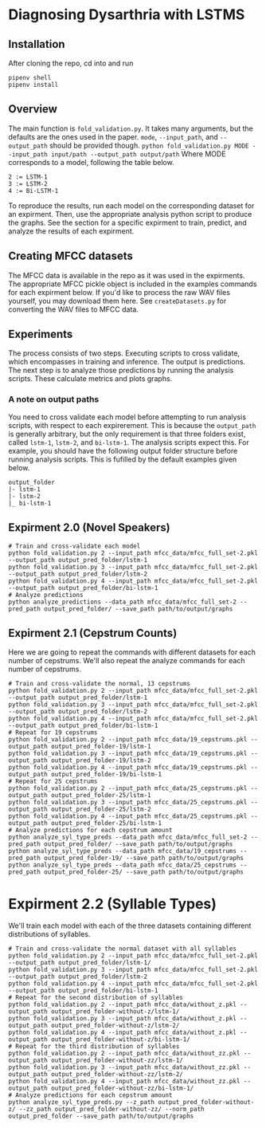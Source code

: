 # Diagnosing Dysarthria with LSTMS

## Installation
After cloning the repo, cd into and run
```
pipenv shell
pipenv install
```

## Overview
The main function is `fold_validation.py`. It takes many arguments, but the defaults are the ones used in the paper. `mode`, `--input_path`, and `--output_path` should be provided though. 
`python fold_validation.py MODE --input_path input/path --output_path output/path`
Where MODE corresponds to a model, following the table below. 
```
2 := LSTM-1
3 := LSTM-2
4 := Bi-LSTM-1
```

To reproduce the results, run each model on the corresponding dataset for an expirment. Then, use the appropriate analysis python script to produce the graphs. See the section for a specific expirment to train, predict, and analyze the results of each expirment.

## Creating MFCC datasets
The MFCC data is available in the repo as it was used in the expirments. The appropriate MFCC pickle object is included in the examples commands for each expirment below. If you'd like to process the raw WAV files yourself, you may download them here. See `createDatasets.py` for converting the WAV files to MFCC data.

## Experiments
The process consists of two steps. Executing scripts to cross validate, which encompasses in training and inference. The output is predictions. The next step is to analyze those predictions by running the analysis scripts. These calculate metrics and plots graphs. 

### A note on output paths
You need to cross validate each model before attempting to run analysis scripts, with respect to each expirerement. This is because the `output_path` is generally arbitrary, but the only requirement is that three folders exist, called `lstm-1`, `lstm-2`, and `bi-lstm-1`. The analysis scripts expect this. For example, you should have the following output folder structure before running analysis scripts. This is fufilled by the default examples given below. 
```
output_folder
|- lstm-1
|- lstm-2
|_ bi-lstm-1
```
## Expirment 2.0 (Novel Speakers)
```
# Train and cross-validate each model
python fold_validation.py 2 --input_path mfcc_data/mfcc_full_set-2.pkl --output_path output_pred_folder/lstm-1
python fold_validation.py 3 --input_path mfcc_data/mfcc_full_set-2.pkl --output_path output_pred_folder/lstm-2
python fold_validation.py 4 --input_path mfcc_data/mfcc_full_set-2.pkl --output_path output_pred_folder/bi-lstm-1
# Analyze predictions
python analyze_predictions --data_path mfcc_data/mfcc_full_set-2 --pred_path output_pred_folder/ --save_path path/to/output/graphs
```

## Expirment 2.1 (Cepstrum Counts)
Here we are going to repeat the commands with different datasets for each number of cepstrums. We'll also repeat the analyze commands for each number of cepstrums.
```
# Train and cross-validate the normal, 13 cepstrums
python fold_validation.py 2 --input_path mfcc_data/mfcc_full_set-2.pkl --output_path output_pred_folder/lstm-1
python fold_validation.py 3 --input_path mfcc_data/mfcc_full_set-2.pkl --output_path output_pred_folder/lstm-2
python fold_validation.py 4 --input_path mfcc_data/mfcc_full_set-2.pkl --output_path output_pred_folder/bi-lstm-1
# Repeat for 19 cepstrums
python fold_validation.py 2 --input_path mfcc_data/19_cepstrums.pkl --output_path output_pred_folder-19/lstm-1
python fold_validation.py 3 --input_path mfcc_data/19_cepstrums.pkl --output_path output_pred_folder-19/lstm-2
python fold_validation.py 4 --input_path mfcc_data/19_cepstrums.pkl --output_path output_pred_folder-19/bi-lstm-1
# Repeat for 25 cepstrums
python fold_validation.py 2 --input_path mfcc_data/25_cepstrums.pkl --output_path output_pred_folder-25/lstm-1
python fold_validation.py 3 --input_path mfcc_data/25_cepstrums.pkl --output_path output_pred_folder-25/lstm-2
python fold_validation.py 4 --input_path mfcc_data/25_cepstrums.pkl --output_path output_pred_folder-25/bi-lstm-1
# Analyze predictions for each cepstrum amount
python analyze_syl_type_preds --data_path mfcc_data/mfcc_full_set-2 --pred_path output_pred_folder/ --save_path path/to/output/graphs
python analyze_syl_type_preds --data_path mfcc_data/19_cepstrums --pred_path output_pred_folder-19/ --save_path path/to/output/graphs
python analyze_syl_type_preds --data_path mfcc_data/25_cepstrums --pred_path output_pred_folder-25/ --save_path path/to/output/graphs
```

# Expirment 2.2 (Syllable Types)
We'll train each model with each of the three datasets containing different distributions of syllables.
```
# Train and cross-validate the normal dataset with all syllables
python fold_validation.py 2 --input_path mfcc_data/mfcc_full_set-2.pkl --output_path output_pred_folder/lstm-1/
python fold_validation.py 3 --input_path mfcc_data/mfcc_full_set-2.pkl --output_path output_pred_folder/lstm-2
python fold_validation.py 4 --input_path mfcc_data/mfcc_full_set-2.pkl --output_path output_pred_folder/bi-lstm-1
# Repeat for the second distribution of syllables
python fold_validation.py 2 --input_path mfcc_data/without_z.pkl --output_path output_pred_folder-without-z/lstm-1/
python fold_validation.py 3 --input_path mfcc_data/without_z.pkl --output_path output_pred_folder-without-z/lstm-2/
python fold_validation.py 4 --input_path mfcc_data/without_z.pkl --output_path output_pred_folder-without-z/bi-lstm-1/
# Repeat for the third distribution of syllables
python fold_validation.py 2 --input_path mfcc_data/without_zz.pkl --output_path output_pred_folder-without-zz/lstm-1/
python fold_validation.py 3 --input_path mfcc_data/without_zz.pkl --output_path output_pred_folder-without-zz/lstm-2/
python fold_validation.py 4 --input_path mfcc_data/without_zz.pkl --output_path output_pred_folder-without-zz/bi-lstm-1/
# Analyze predictions for each cepstrum amount
python analyze_syl_type_preds.py --z_path output_pred_folder-without-z/ --zz_path output_pred_folder-without-zz/ --norm_path output_pred_folder --save_path path/to/output/graphs
```
